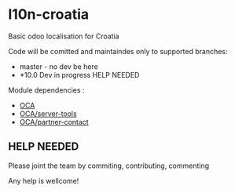 # l10n-croatia
Basic odoo localisation for Croatia

Code will be comitted and maintaindes only to supported branches:

- master - no dev be here
- *10.0 Dev in progress HELP NEEDED


  
Module dependencies :
- [OCA](https://github.com/OCA)
- [OCA/server-tools](https://github.com/OCA/server-tools/tree/10.0)
- [OCA/partner-contact](https://github.com/OCA/partner-contact/tree/10.0)

 
HELP NEEDED
-----------
Please joint the team by commiting, contributing, commenting

Any help is wellcome!
